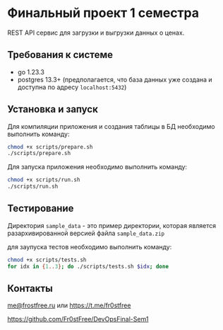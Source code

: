 # Финальный проект 1 семестра

REST API сервис для загрузки и выгрузки данных о ценах.

## Требования к системе

- go 1.23.3
- postgres 13.3+ (предполагается, что база данных уже создана и доступна по адресу `localhost:5432`)

## Установка и запуск

Для компиляции приложения и создания таблицы в БД необходимо выполнить команду:

```bash
chmod +x scripts/prepare.sh
./scripts/prepare.sh
```

Для запуска приложения необходимо выполнить команду:

```bash
chmod +x scripts/run.sh
./scripts/run.sh
```

## Тестирование

Директория `sample_data` - это пример директории, которая является разархивированной версией файла `sample_data.zip`

для заупуска тестов необходимо выполнить команду:

```bash
chmod +x scripts/tests.sh
for idx in {1..3}; do ./scripts/tests.sh $idx; done
```

## Контакты

me@frostfree.ru
или 
https://t.me/fr0stfree

https://github.com/Fr0stFree/DevOpsFinal-Sem1
